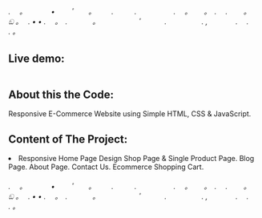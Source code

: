 <h6>. 　。　　　　•　 　ﾟ　　。
　　.　　　.　　　 　　.　
。　　 。　.
　.　　 。　 ඞ 。　 . •
• .　 。　.
　 　　。　　　　　　ﾟ　
　　.　　　　　.
,　　　　.　 .　　 . 。</h6>

<h2> Live demo:</h2>  

<a href=""><img src="" alt=""/></a>



<h2> About this the Code: </h2>                                                           
                                                                                       
<p>Responsive E-Commerce Website using Simple HTML, CSS & JavaScript.     </p>               
                                                                                        

<h2> Content of The Project: </h2>                                                          

<li>                                                                               
Responsive Home Page Design 
Shop Page & Single Product Page.
Blog Page.                                                                                              
About Page.
Contact Us.
Ecommerce Shopping Cart.
</li>
<h6>. 　。　　　　•　 　ﾟ　　。
　　.　　　.　　　 　　.　
。　　 。　.
　.　　 。　 ඞ 。　 . •
• .　 。　.
　 　　。　　　　　　ﾟ　
　　.　　　　　.
,　　　　.　 .　　 . 。</h6>
